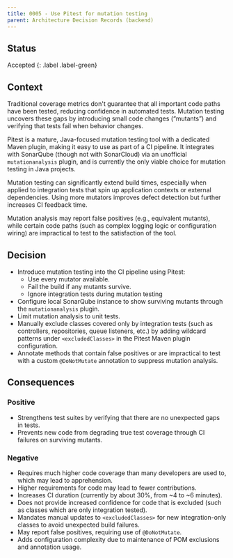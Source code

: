 ```yaml
---
title: 0005 - Use Pitest for mutation testing
parent: Architecture Decision Records (backend)
---
```


## Status

Accepted
{: .label .label-green}

## Context

Traditional coverage metrics don't guarantee that all important code paths have been tested,
reducing confidence in automated tests.
Mutation testing uncovers these gaps by introducing small code changes (“mutants”) and verifying that tests fail
when behavior changes.

Pitest is a mature, Java-focused mutation testing tool with a dedicated Maven plugin, making it easy to use as part
of a CI pipeline. It integrates with SonarQube (though not with SonarCloud) via an unofficial `mutationanalysis` plugin,
and is currently the only viable choice for mutation testing in Java projects.

Mutation testing can significantly extend build times,
especially when applied to integration tests that spin up application contexts or external dependencies. 
Using more mutators improves defect detection but further increases CI feedback time.

Mutation analysis may report false positives (e.g., equivalent mutants), 
while certain code paths (such as complex logging logic or configuration wiring) are impractical to test to the
satisfaction of the tool.

## Decision

- Introduce mutation testing into the CI pipeline using Pitest:
  - Use every mutator available.
  - Fail the build if any mutants survive.
  - Ignore integration tests during mutation testing
- Configure local SonarQube instance to show surviving mutants through the `mutationanalysis` plugin.
- Limit mutation analysis to unit tests.
- Manually exclude classes covered only by integration tests (such as controllers, repositories, queue listeners, etc.)
  by adding wildcard patterns under `<excludedClasses>` in the Pitest Maven plugin configuration.
- Annotate methods that contain false positives or are impractical to test with a custom `@DoNotMutate` annotation
  to suppress mutation analysis.

## Consequences

### Positive

- Strengthens test suites by verifying that there are no unexpected gaps in tests.
- Prevents new code from degrading true test coverage through CI failures on surviving mutants.

### Negative

- Requires much higher code coverage than many developers are used to, which may lead to apprehension.
- Higher requirements for code may lead to fewer contributions.
- Increases CI duration (currently by about 30%, from ~4 to ~6 minutes).
- Does not provide increased confidence for code that is excluded (such as classes which are only integration tested).
- Mandates manual updates to `<excludedClasses>` for new integration-only classes to avoid unexpected build failures.
- May report false positives, requiring use of `@DoNotMutate`.
- Adds configuration complexity due to maintenance of POM exclusions and annotation usage.
